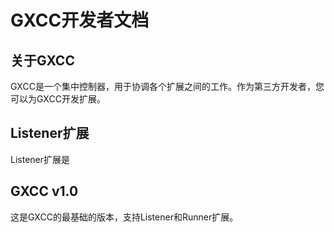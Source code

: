 # GXCC开发者文档

## 关于GXCC

GXCC是一个集中控制器，用于协调各个扩展之间的工作。作为第三方开发者，您可以为GXCC开发扩展。

## Listener扩展
Listener扩展是

## GXCC v1.0
这是GXCC的最基础的版本，支持Listener和Runner扩展。